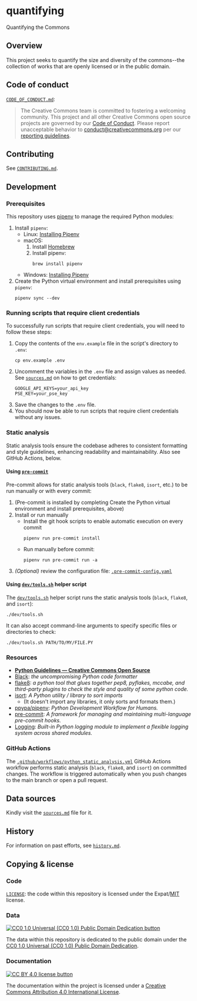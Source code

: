 # quantifying

Quantifying the Commons


## Overview

This project seeks to quantify the size and diversity of the commons--the
collection of works that are openly licensed or in the public domain.


## Code of conduct

[`CODE_OF_CONDUCT.md`][org-coc]:
> The Creative Commons team is committed to fostering a welcoming community.
> This project and all other Creative Commons open source projects are governed
> by our [Code of Conduct][code_of_conduct]. Please report unacceptable
> behavior to [conduct@creativecommons.org](mailto:conduct@creativecommons.org)
> per our [reporting guidelines][reporting_guide].

[org-coc]: https://github.com/creativecommons/.github/blob/main/CODE_OF_CONDUCT.md
[code_of_conduct]: https://opensource.creativecommons.org/community/code-of-conduct/
[reporting_guide]: https://opensource.creativecommons.org/community/code-of-conduct/enforcement/


## Contributing

See [`CONTRIBUTING.md`][org-contrib].

[org-contrib]: https://github.com/creativecommons/.github/blob/main/CONTRIBUTING.md


## Development


### Prerequisites

This repository uses [pipenv][pipenvdocs] to manage the required Python
modules:
1. Install `pipenv`:
   - Linux: [Installing Pipenv][pipenvinstall]
   - macOS:
     1. Install [Homebrew][homebrew]
     2. Install pipenv:
        ```shell
        brew install pipenv
        ```
   - Windows: [Installing Pipenv][pipenvinstall]
2. Create the Python virtual environment and install prerequisites using
   `pipenv`:
    ```shell
    pipenv sync --dev
    ```

[pipenvdocs]: https://pipenv.pypa.io/en/latest/
[pipenvinstall]: https://pipenv.pypa.io/en/latest/installation/
[homebrew]: https://brew.sh/


### Running scripts that require client credentials

To successfully run scripts that require client credentials, you will need to
follow these steps:
1. Copy the contents of the `env.example` file in the script's directory to
   `.env`:
    ```shell
    cp env.example .env
    ```
2. Uncomment the variables in the `.env` file and assign values as needed. See
   [`sources.md`](sources.md) on how to get credentials:
    ```
    GOOGLE_API_KEYS=your_api_key
    PSE_KEY=your_pse_key
    ```
3. Save the changes to the `.env` file.
4. You should now be able to run scripts that require client credentials
   without any issues.


### Static analysis

Static analysis tools ensure the codebase adheres to consistent formatting and
style guidelines, enhancing readability and maintainability. Also see GitHub
Actions, below.


#### Using [`pre-commit`][pre-commit]

Pre-commit allows for static analysis tools (`black`, `flake8`, `isort`, etc.)
to be run manually or with every commit:

1. (Pre-commit is installed by completing Create the Python virtual environment
   and install prerequisites, above)
2. Install or run manually
   - Install the git hook scripts to enable automatic execution on every commit
       ```shell
       pipenv run pre-commit install
       ```
   - Run manually before commit:
       ```shell
       pipenv run pre-commit run -a
       ```
3. _(Optional)_ review the configuration file:
   [`.pre-commit-config.yaml`](.pre-commit-config.yaml)


#### Using [`dev/tools.sh`][tools-sh] helper script

The [`dev/tools.sh`][tools-sh] helper script runs the static analysis tools
(`black`, `flake8`, and `isort`):
```shell
./dev/tools.sh
```

It can also accept command-line arguments to specify specific files or
directories to check:
```shell
./dev/tools.sh PATH/TO/MY/FILE.PY
```

[tools-sh]: /dev/tools.sh
[pre-commit]: https://pre-commit.com/


### Resources

- **[Python Guidelines — Creative Commons Open Source][ccospyguide]**
- [Black][black]: _the uncompromising Python code formatter_
- [flake8][flake8]: _a python tool that glues together pep8, pyflakes, mccabe,
  and third-party plugins to check the style and quality of some python code._
- [isort][isort]: _A Python utility / library to sort imports_
  - (It doesn't import any libraries, it only sorts and formats them.)
- [ppypa/pipenv][pipenv]: _Python Development Workflow for Humans._
- [pre-commit][pre-commit]: _A framework for managing and maintaining
  multi-language pre-commit hooks._
- [Logging][logging]: _Built-in Python logging module to implement a flexible logging system across shared modules._

[ccospyguide]: https://opensource.creativecommons.org/contributing-code/python-guidelines/
[black]: https://github.com/psf/black
[flake8]: https://github.com/PyCQA/flake8
[isort]: https://pycqa.github.io/isort/
[pipenv]: https://github.com/pypa/pipenv
[pre-commit]: https://pre-commit.com/
[logging]: https://docs.python.org/3/howto/logging.html


### GitHub Actions

The [`.github/workflows/python_static_analysis.yml`][workflow-static-analysis]
GitHub Actions workflow performs static analysis (`black`, `flake8`, and
`isort`) on committed changes. The workflow is triggered automatically when you
push changes to the main branch or open a pull request.

[workflow-static-analysis]: .github/workflows/static_analysis.yml


## Data sources

Kindly visit the [`sources.md`](sources.md) file for it.


## History

For information on past efforts, see [`history.md`](history.md).


## Copying & license


### Code

[`LICENSE`](LICENSE): the code within this repository is licensed under the
Expat/[MIT][mit] license.

[mit]: http://www.opensource.org/licenses/MIT "The MIT License | Open Source Initiative"


### Data

[![CC0 1.0 Universal (CC0 1.0) Public Domain Dedication
button][cc-zero-png]][cc-zero]

The data within this repository is dedicated to the public domain under the
[CC0 1.0 Universal (CC0 1.0) Public Domain Dedication][cc-zero].

[cc-zero-png]: https://licensebuttons.net/l/zero/1.0/88x31.png "CC0 1.0 Universal (CC0 1.0) Public Domain Dedication button"
[cc-zero]: https://creativecommons.org/publicdomain/zero/1.0/

### Documentation

[![CC BY 4.0 license button][cc-by-png]][cc-by]

The documentation within the project is licensed under a [Creative Commons
Attribution 4.0 International License][cc-by].

[cc-by-png]: https://licensebuttons.net/l/by/4.0/88x31.png#floatleft "CC BY 4.0 license button"
[cc-by]: https://creativecommons.org/licenses/by/4.0/ "Creative Commons Attribution 4.0 International License"
